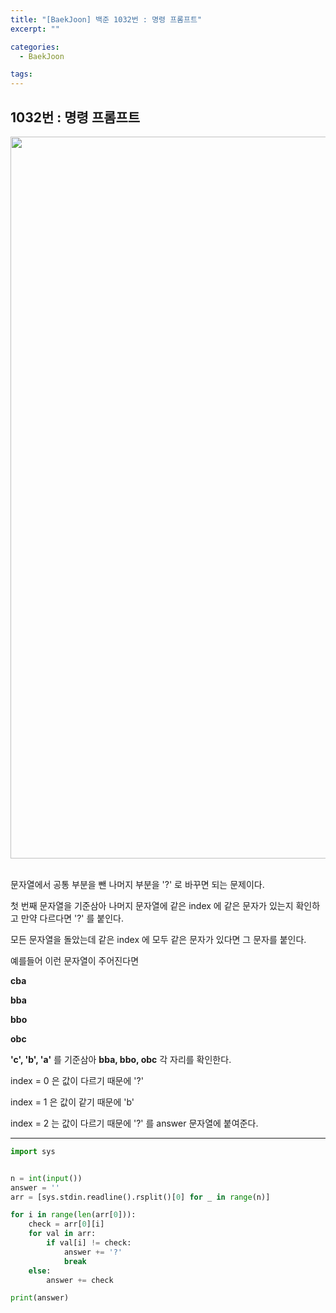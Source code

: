 ```yaml
---
title: "[BaekJoon] 백준 1032번 : 명령 프롬프트"
excerpt: ""

categories:
  - BaekJoon

tags:
---
```


## 1032번 : 명령 프롬프트

<center><img width="1155" alt="Terminal" src="https://user-images.githubusercontent.com/54533309/94539326-094c5900-0280-11eb-8780-60703d67469a.png">
</center>


<br>

문자열에서 공통 부분을 뺀 나머지 부분을 '?' 로 바꾸면 되는 문제이다.

첫 번째 문자열을 기준삼아 나머지 문자열에 같은 index 에 같은 문자가 있는지 확인하고 만약 다르다면 '?' 를 붙인다.

모든 문자열을 돌았는데 같은 index 에 모두 같은 문자가 있다면 그 문자를 붙인다.

예를들어 이런 문자열이 주어진다면

**cba**

**bba**

**bbo**

**obc**

 **'c', 'b', 'a'** 를 기준삼아 **bba, bbo, obc** 각 자리를 확인한다.

index = 0 은 값이 다르기 때문에 '?'

index = 1 은 값이 같기 때문에 'b'

index = 2 는 값이 다르기 때문에 '?' 를 answer 문자열에 붙여준다.

---

```python
import sys


n = int(input())
answer = ''
arr = [sys.stdin.readline().rsplit()[0] for _ in range(n)]

for i in range(len(arr[0])):
	check = arr[0][i]
	for val in arr:
		if val[i] != check:
			answer += '?'
			break
	else:
		answer += check

print(answer)
```

<br>